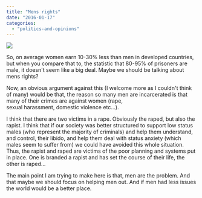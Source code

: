 ```yaml
---
title: "Mens rights"
date: "2016-01-17"
categories: 
  - "politics-and-opinions"
---
```


![]({{site.baseurl}}/images/{{page.coverImage}})

So, on average women earn 10-30% less than men in developed countries, but when you compare that to, the statistic that 80-95% of prisoners are male, it doesn't seem like a big deal. Maybe we should be talking about mens rights?

Now, an obvious argument against this (I welcome more as I couldn't think of many) would be that, the reason so many men are incarcerated is that many of their crimes are against women (rape, sexual harassment, domestic violence etc...). 

I think that there are two victims in a rape. Obviously the raped, but also the rapist. I think that if our society was better structured to support low status males (who represent the majority of criminals) and help them understand, and control, their libido, and help them deal with status anxiety (which males seem to suffer from) we could have avoided this whole situation. Thus, the rapist and raped are victims of the poor planning and systems put in place. One is branded a rapist and has set the course of their life, the other is raped...

The main point I am trying to make here is that, men are the problem. And that maybe we should focus on helping men out. And if men had less issues the world would be a better place.
